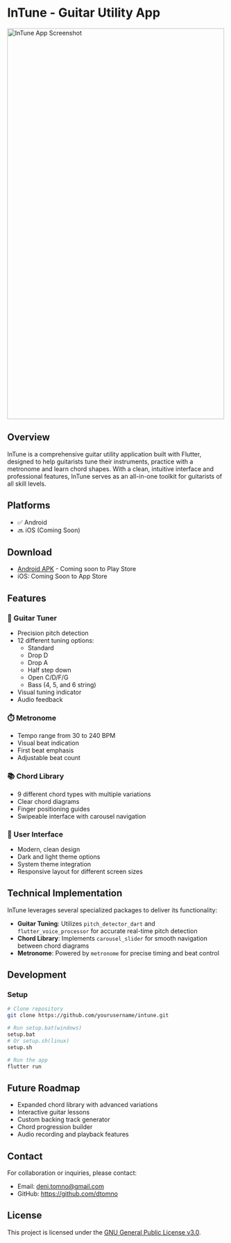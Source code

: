 # InTune - Guitar Utility App

<img src="https://www.dropbox.com/scl/fi/otz9zqycdy0oa432ulnwa/intune.jpg?rlkey=kr6mncn5b6b6blmhcnwakdhys&raw=1" alt="InTune App Screenshot" width="500" height="900">

## Overview

InTune is a comprehensive guitar utility application built with Flutter, designed to help guitarists tune their instruments, practice with a metronome and learn chord shapes. With a clean, intuitive interface and professional features, InTune serves as an all-in-one toolkit for guitarists of all skill levels.

## Platforms

- ✅ Android
- 🔜 iOS (Coming Soon)

## Download

- [Android APK](https://dennis-tomno.onrender.com/intune.apk) - Coming soon to Play Store
- iOS: Coming Soon to App Store

## Features

### 🎸 Guitar Tuner
- Precision pitch detection
- 12 different tuning options:
  - Standard
  - Drop D
  - Drop A
  - Half step down
  - Open C/D/F/G
  - Bass (4, 5, and 6 string)
- Visual tuning indicator
- Audio feedback

### ⏱️ Metronome
- Tempo range from 30 to 240 BPM
- Visual beat indication
- First beat emphasis
- Adjustable beat count

### 📚 Chord Library
- 9 different chord types with multiple variations
- Clear chord diagrams
- Finger positioning guides
- Swipeable interface with carousel navigation

### 🎨 User Interface
- Modern, clean design
- Dark and light theme options
- System theme integration
- Responsive layout for different screen sizes

## Technical Implementation

InTune leverages several specialized packages to deliver its functionality:

- **Guitar Tuning**: Utilizes `pitch_detector_dart` and `flutter_voice_processor` for accurate real-time pitch detection
- **Chord Library**: Implements `carousel_slider` for smooth navigation between chord diagrams
- **Metronome**: Powered by `metronome` for precise timing and beat control

## Development

### Setup
```bash
# Clone repository
git clone https://github.com/yourusername/intune.git

# Run setup.bat(windows)
setup.bat
# Or setup.sh(linux) 
setup.sh

# Run the app
flutter run
```

## Future Roadmap

- Expanded chord library with advanced variations
- Interactive guitar lessons
- Custom backing track generator
- Chord progression builder
- Audio recording and playback features

## Contact

For collaboration or inquiries, please contact:
- Email: deni.tomno@gmail.com
- GitHub: https://github.com/dtomno
  
## License

This project is licensed under the [GNU General Public License v3.0](LICENSE).